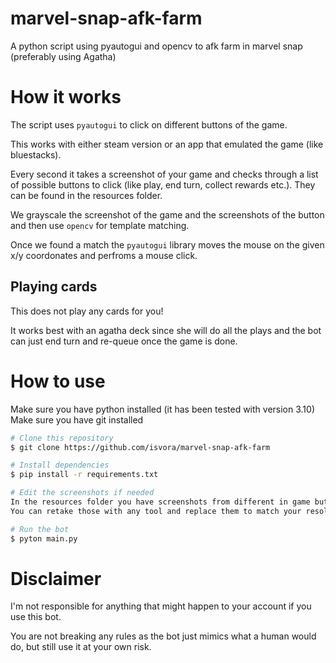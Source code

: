 # marvel-snap-afk-farm

A python script using pyautogui and opencv to afk farm in marvel snap (preferably using Agatha)

# How it works

The script uses `pyautogui` to click on different buttons of the game.

This works with either steam version or an app that emulated the game (like bluestacks).

Every second it takes a screenshot of your game and checks through a list of possible buttons to click (like play, end turn, collect rewards etc.). They can be found in the resources folder.

We grayscale the screenshot of the game and the screenshots of the button and then use `opencv` for template matching. 

Once we found a match the `pyautogui` library moves the mouse on the given x/y coordonates and perfroms a mouse click.

## Playing cards

This does not play any cards for you! 

It works best with an agatha deck since she will do all the plays and the bot can just end turn and re-queue once the game is done.

# How to use

Make sure you have python installed (it has been tested with version 3.10)
Make sure you have git installed

```bash
# Clone this repository
$ git clone https://github.com/isvora/marvel-snap-afk-farm

# Install dependencies
$ pip install -r requirements.txt

# Edit the screenshots if needed
In the resources folder you have screenshots from different in game buttons (play, end turn etc.)
You can retake those with any tool and replace them to match your resolution.

# Run the bot
$ pyton main.py
```

# Disclaimer

I'm not responsible for anything that might happen to your account if you use this bot. 

You are not breaking any rules as the bot just mimics what a human would do, but still use it at your own risk.
